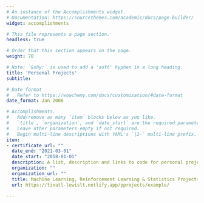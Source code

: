 ```yaml
---
# An instance of the Accomplishments widget.
# Documentation: https://sourcethemes.com/academic/docs/page-builder/
widget: accomplishments

# This file represents a page section.
headless: true

# Order that this section appears on the page.
weight: 70

# Note: `&shy;` is used to add a 'soft' hyphen in a long heading.
title: 'Personal Projects'
subtitle:

# Date format
#   Refer to https://wowchemy.com/docs/customization/#date-format
date_format: Jan 2006

# Accomplishments.
#   Add/remove as many `item` blocks below as you like.
#   `title`, `organization`, and `date_start` are the required parameters.
#   Leave other parameters empty if not required.
#   Begin multi-line descriptions with YAML's `|2-` multi-line prefix.
item:
- certificate_url: ""
  date_end: "2021-03-01"
  date_start: "2018-01-01"
  description: A list, description and links to code for personal projects I worked on in Machine Learning, Reinforcement Learning and Statistics.
  organization: ""
  organization_url: ""
  title: Machine Learning, Reinforcement Learning & Statistics Projects
  url: https://tinatl-lewislt.netlify.app/pprojects/example/  
  
---
```


